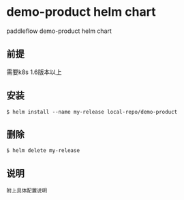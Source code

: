 # demo-product helm chart

paddleflow demo-product helm chart

## 前提

需要k8s 1.6版本以上

## 安装

```
$ helm install --name my-release local-repo/demo-product
```

## 删除

```
$ helm delete my-release
```


## 说明
```
附上具体配置说明
```